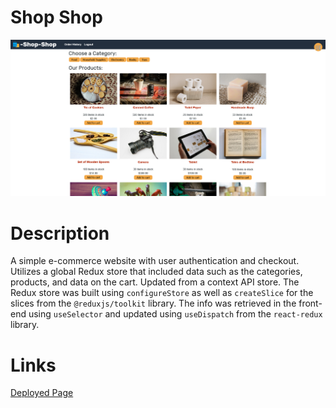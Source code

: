 # Shop Shop

![preview](./img/prev.png)

# Description
A simple e-commerce website with user authentication and checkout. Utilizes a global Redux store that included data such as the categories, products, and data on the cart. Updated from a context API store. The Redux store was built using ```configureStore``` as well as ```createSlice``` for the slices from the ```@reduxjs/toolkit``` library. The info was retrieved in the front-end using ```useSelector``` and updated using ```useDispatch``` from the ```react-redux``` library.

# Links
[Deployed Page](https://aqueous-dawn-77830.herokuapp.com/)